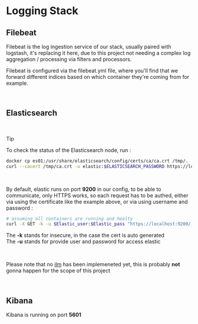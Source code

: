 # Logging Stack

## Filebeat

Filebeat is the log ingestion service of our stack, usually paired with logstash, it's replacing it here, due to this project not needing a complex log aggregation / processing via filters and processors.

Filebeat is configured via the filebeat.yml file, where you'll find that we forward different indices based on which container they're coming from for example.

</br>

## Elasticsearch

</br>

> [!TIP]
> To check the status of the Elasticsearch node, run :
>```bash
>docker cp es01:/usr/share/elasticsearch/config/certs/ca/ca.crt /tmp/.
>curl --cacert /tmp/ca.crt -u elastic:$ELASTICSEARCH_PASSWORD https://localhost:9200
>```
</br>

By default, elastic runs on port **9200** in our config, to be able to communicate, only HTTPS works, so each request has to be authed, either via using the certificate like the example above, or via using username and password :

```bash
# assuming all containers are running and healty
curl -X GET -k -u $Elastic_user:$Elastic_pass "https://localhost:9200/_cluster/health/?pretty"
```
The **-k** stands for insecure, in the case the cert is auto generated</br>
The **-u** stands for provide user and password for access elastic

</br>

Please note that no [ilm](https://www.elastic.co/docs/manage-data/lifecycle/index-lifecycle-management) has been implemeneted yet, this is probably **not** gonna happen for the scope of this project

</br>

## Kibana

Kibana is running on port **5601**

